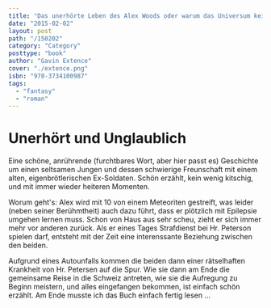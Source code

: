 ```yaml
---
title: "Das unerhörte Leben des Alex Woods oder warum das Universum keinen Plan hat"
date: "2015-02-02"
layout: post
path: "/150202"
category: "Category"
posttype: "book"
author: "Gavin Extence"
cover: "./extence.png"
isbn: "978-3734100987"
tags:
  - "fantasy"
  - "roman"
---
```


# Unerhört und Unglaublich

Eine schöne, anrührende (furchtbares Wort, aber hier passt es) Geschichte um einen seltsamen
Jungen und dessen schwierige Freunschaft mit einem alten, eigenbrötlerischen Ex-Soldaten.
Schön erzählt, kein wenig kitschig, und mit immer wieder heiteren Momenten.

Worum geht's: Alex wird mit 10 von einem Meteoriten gestreift, was leider (neben seiner
Berühmtheit) auch dazu führt, dass er plötzlich mit Epilepsie umgehen lernen muss. Schon von
Haus aus sehr scheu, zieht er sich immer mehr vor anderen zurück. Als er eines Tages Strafdienst
bei Hr. Peterson spielen darf, entsteht mit der Zeit eine interenssante Beziehung zwischen den beiden.

Aufgrund eines Autounfalls kommen die beiden dann einer rätselhaften Krankheit von Hr. Petersen auf die Spur.
Wie sie dann am Ende die gemeinsame Reise in die Schweiz antreten, wie sie die Aufregung zu Beginn meistern,
und alles eingefangen bekommen, ist einfach schön erzählt. Am Ende musste ich das Buch einfach fertig lesen ...

